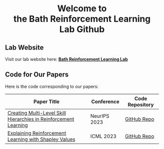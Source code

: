<p align="center">
  <!-- <a href="https://example.com/">
    <img src="https://via.placeholder.com/72" alt="Logo" width=72 height=72>
  </a> 
  <h3 align="center">Logo</h3> -->

  <h1 align="center">
    Welcome to
    <br>
    the Bath Reinforcement Learning Lab Github
    <br>
  </h1>
</p>

## Lab Website

Visit our lab website here: [**Bath Reinforcement Learning Lab**](https://bathrllab.github.io/)

## Code for Our Papers

Here is the code corresponding to our papers:

| Paper Title                                                                                                                                                                          | Conference       | Code Repository                                                                               |
| ------------------------------------------------------------------------------------------------------------------------------------------------------------------------------------ | ---------------- | --------------------------------------------------------------------------------------------- |
| [Creating Multi-Level Skill Hierarchies in Reinforcement Learning](https://proceedings.neurips.cc/paper_files/paper/2023/file/97b73904e88cc1dc0a3485595eda3753-Paper-Conference.pdf) | NeurIPS 2023     | [GitHub Repo](https://github.com/bath-reinforcement-learning-lab/Louvain-Skills-NeurIPS-2023) |
| [Explaining Reinforcement Learning with Shapley Values](https://arxiv.org/pdf/2306.05810)                                                                                            | ICML 2023        | [GitHub Repo](https://github.com/bath-reinforcement-learning-lab/SVERL_icml_2023)             |
